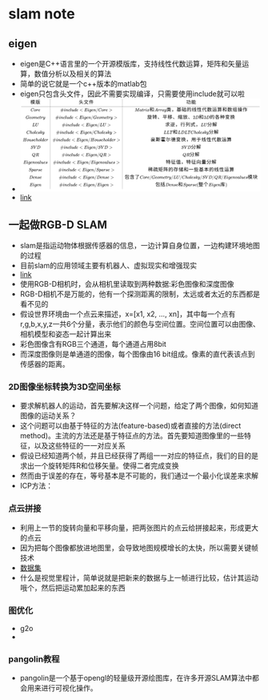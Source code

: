 # slam note

## eigen
* eigen是C++语言里的一个开源模版库，支持线性代数运算，矩阵和矢量运算，数值分析以及相关的算法
* 简单的说它就是一个c++版本的matlab包
* eigen只包含头文件，因此不需要实现编译，只需要使用include就可以啦
* <img src="img/eigen_include.svg" />
* [link](https://www.cnblogs.com/houkai/p/6348044.htmls)

## 一起做RGB-D SLAM
* slam是指运动物体根据传感器的信息，一边计算自身位置，一边构建环境地图的过程
* 目前slam的应用领域主要有机器人、虚拟现实和增强现实
* [link](https://www.ncnynl.com/archives/201701/1249.html)
* 使用RGB-D相机时，会从相机里读取到两种数据:彩色图像和深度图像
* RGB-D相机不是万能的，他有一个探测距离的限制，太远或者太近的东西都是看不见的
* 假设世界环境由一个点云来描述，x=[x1, x2, ..., xn]，其中每一个点有r,g,b,x,y,z一共6个分量，表示他们的颜色与空间位置。空间位置可以由图像、相机模型和姿态一起计算出来
* 彩色图像含有RGB三个通道，每个通道占用8bit
* 而深度图像则是单通道的图像，每个图像由16 bit组成。像素的直代表该点到传感器的距离。

### 2D图像坐标转换为3D空间坐标
* 要求解机器人的运动，首先要解决这样一个问题，给定了两个图像，如何知道图像的运动关系？
* 这个问题可以由基于特征的方法(feature-based)或者直接的方法(direct method)。主流的方法还是基于特征点的方法。首先要知道图像里的一些特征，以及这些特征的一一对应关系
* 假设已经知道两个帧，并且已经获得了两组一一对应的特征点，我们的目的是求出一个旋转矩阵R和位移矢量。使得二者完成变换
* 然而由于误差的存在，等号基本是不可能的，我们通过一个最小化误差来求解
* ICP方法： 

### 点云拼接
* 利用上一节的旋转向量和平移向量，把两张图片的点云给拼接起来，形成更大的点云
* 因为把每个图像都放进地图里，会导致地图规模增长的太快，所以需要关键帧技术
* [数据集](http://yun.baidu.com/s/1i33uvw5)
* 什么是视觉里程计，简单说就是把新来的数据与上一帧进行比较，估计其运动哦个，然后把运动累加起来的东西

### 图优化
* g2o
* 

### pangolin教程
* pangolin是一个基于opengl的轻量级开源绘图库，在许多开源SLAM算法中都会用来进行可视化操作。
